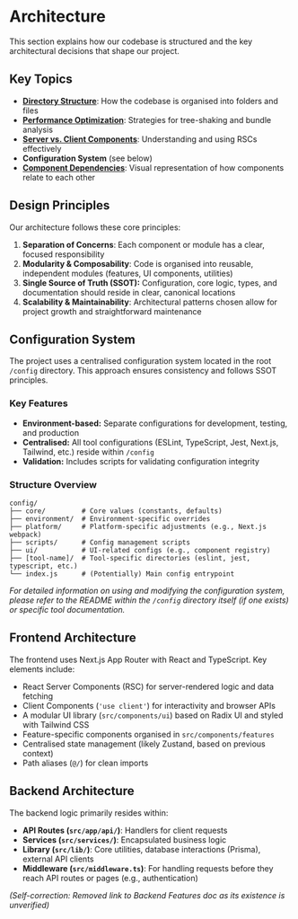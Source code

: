 # Architecture

This section explains how our codebase is structured and the key architectural decisions that shape our project.

## Key Topics

- **[Directory Structure](./directory-structure.md)**: How the codebase is organised into folders and files
- **[Performance Optimization](./performance-optimization.md)**: Strategies for tree-shaking and bundle analysis
- **[Server vs. Client Components](../server-client-components.md)**: Understanding and using RSCs effectively
- **Configuration System** (see below)
- **[Component Dependencies](../dependency-graphs/component-dependencies.mmd)**: Visual representation of how components relate to each other

## Design Principles

Our architecture follows these core principles:

1. **Separation of Concerns**: Each component or module has a clear, focused responsibility
2. **Modularity & Composability**: Code is organised into reusable, independent modules (features, UI components, utilities)
3. **Single Source of Truth (SSOT):** Configuration, core logic, types, and documentation should reside in clear, canonical locations
4. **Scalability & Maintainability**: Architectural patterns chosen allow for project growth and straightforward maintenance

## Configuration System

The project uses a centralised configuration system located in the root `/config` directory. This approach ensures consistency and follows SSOT principles.

### Key Features

- **Environment-based:** Separate configurations for development, testing, and production
- **Centralised:** All tool configurations (ESLint, TypeScript, Jest, Next.js, Tailwind, etc.) reside within `/config`
- **Validation:** Includes scripts for validating configuration integrity

### Structure Overview

```text
config/
├── core/         # Core values (constants, defaults)
├── environment/  # Environment-specific overrides
├── platform/     # Platform-specific adjustments (e.g., Next.js webpack)
├── scripts/      # Config management scripts
├── ui/           # UI-related configs (e.g., component registry)
├── [tool-name]/  # Tool-specific directories (eslint, jest, typescript, etc.)
└── index.js      # (Potentially) Main config entrypoint
```

*For detailed information on using and modifying the configuration system, please refer to the README within the `/config` directory itself (if one exists) or specific tool documentation.*

## Frontend Architecture

The frontend uses Next.js App Router with React and TypeScript. Key elements include:

- React Server Components (RSC) for server-rendered logic and data fetching
- Client Components (`'use client'`) for interactivity and browser APIs
- A modular UI library (`src/components/ui`) based on Radix UI and styled with Tailwind CSS
- Feature-specific components organised in `src/components/features`
- Centralised state management (likely Zustand, based on previous context)
- Path aliases (`@/`) for clean imports

## Backend Architecture

The backend logic primarily resides within:

- **API Routes (`src/app/api/`)**: Handlers for client requests
- **Services (`src/services/`)**: Encapsulated business logic
- **Library (`src/lib/`)**: Core utilities, database interactions (Prisma), external API clients
- **Middleware (`src/middleware.ts`)**: For handling requests before they reach API routes or pages (e.g., authentication)

*(Self-correction: Removed link to Backend Features doc as its existence is unverified)* 